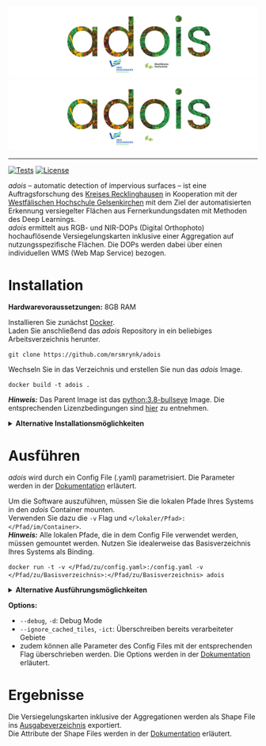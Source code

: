 ![adois](data/images/adois_logo_light_mode.svg#gh-light-mode-only)
![adois](data/images/adois_logo_dark_mode.svg#gh-dark-mode-only)

---

[![Tests](https://img.shields.io/github/workflow/status/mrsmrynk/adois/Tests?event=push&label=Tests&logo=GitHub)](https://github.com/KLIMA-WH/adois_app/actions/workflows/tests.yaml "Tests Workflow")
[![License](https://img.shields.io/github/license/mrsmrynk/adois?label=License)](https://gnu.org/licenses "GNU Licenses")

*adois* – automatic detection of impervious surfaces – ist eine Auftragsforschung des [Kreises Recklinghausen](https://kreis-re.de "Kreis Recklinghausen")
in Kooperation mit der [Westfälischen Hochschule Gelsenkirchen](https://w-hs.de "Westfälische Hochschule")
mit dem Ziel der automatisierten Erkennung versiegelter Flächen aus Fernerkundungsdaten mit Methoden des Deep Learnings.  
*adois* ermittelt aus RGB- und NIR-DOPs (Digital Orthophoto) hochauflösende Versiegelungskarten inklusive einer Aggregation auf nutzungsspezifische Flächen.
Die DOPs werden dabei über einen individuellen WMS (Web Map Service) bezogen.

# Installation

**Hardwarevoraussetzungen:** 8GB RAM

Installieren Sie zunächst [Docker](https://docker.com/products/docker-desktop "Get Docker").  
Laden Sie anschließend das *adois* Repository in ein beliebiges Arbeitsverzeichnis herunter.

```
git clone https://github.com/mrsmrynk/adois
```

Wechseln Sie in das Verzeichnis und erstellen Sie nun das *adois* Image.

```
docker build -t adois .
```

***Hinweis:*** Das Parent Image ist das [python:3.8-bullseye](https://hub.docker.com/_/python "Docker Hub - Python") Image.
Die entsprechenden Lizenzbedingungen sind [hier](https://hub.docker.com/_/python "Docker Hub - Python") zu entnehmen.

<details>
<summary><b>Alternative Installationsmöglichkeiten</b></summary>

## Virtual Environment

Installieren Sie zunächst [Python 3.8](https://python.org/downloads "Get Python").  
Laden Sie anschließend das adois Repository in ein beliebiges Arbeitsverzeichnis herunter.

```
git clone https://github.com/mrsmrynk/adois
```

Wechseln Sie in das Verzeichnis und erstellen Sie nun eine Virtual Environment.

```
python3 -m venv venv
```

Aktivieren Sie die Virtual Environment.  
**Mac/ Linux:**

```
source venv/bin/activate
```

**Windows:**

```
venv\Scripts\activate.bat
```

Installieren Sie die Packages.

```
pip install -r requirements.txt
```

</details>

# Ausführen

*adois* wird durch ein Config File (.yaml) parametrisiert. Die Parameter werden in der [Dokumentation](docs/docs_config.md "Config File Dokumentation") erläutert.

Um die Software auszuführen, müssen Sie die lokalen Pfade Ihres Systems in den *adois* Container mounten.  
Verwenden Sie dazu die `-v` Flag und `</lokaler/Pfad>:</Pfad/im/Container>`.  
***Hinweis:*** Alle lokalen Pfade, die in dem Config File verwendet werden, müssen gemountet werden.
Nutzen Sie idealerweise das Basisverzeichnis Ihres Systems als Binding.

```
docker run -t -v </Pfad/zu/config.yaml>:/config.yaml -v </Pfad/zu/Basisverzeichnis>:</Pfad/zu/Basisverzeichnis> adois
```

<details>
<summary><b>Alternative Ausführungsmöglichkeiten</b></summary>

## Virtual Environment

Wechseln Sie in das *adois* Verzeichnis und führen Sie die Software aus.

```
python3 src/main.py </Pfad/zu/config.yaml>
```

</details>

**Options:**
- `--debug`, `-d`: Debug Mode
- `--ignore_cached_tiles`, `-ict`: Überschreiben bereits verarbeiteter Gebiete
- zudem können alle Parameter des Config Files mit der entsprechenden Flag überschrieben werden.
  Die Options werden in der [Dokumentation](docs/docs_options.md "Options Dokumentation") erläutert.

# Ergebnisse

Die Versiegelungskarten inklusive der Aggregationen werden als Shape File ins [Ausgabeverzeichnis](docs/docs_config.md#output_dir_path "Config File Ausgabeverzeichnis") exportiert.  
Die Attribute der Shape Files werden in der [Dokumentation](docs/docs_shape_file_attributes.md "Shape File Attribute Dokumentation") erläutert.